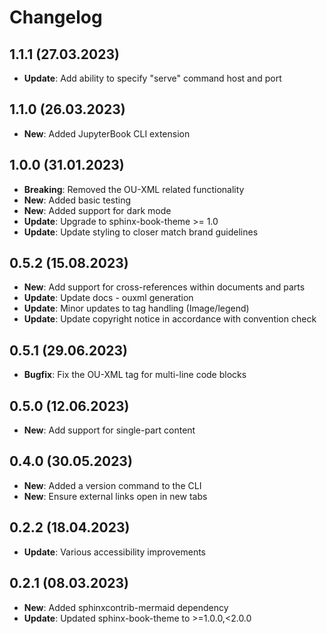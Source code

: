 # Changelog

## 1.1.1 (27.03.2023)

* **Update**: Add ability to specify "serve" command host and port

## 1.1.0 (26.03.2023)

* **New**: Added JupyterBook CLI extension

## 1.0.0 (31.01.2023)

* **Breaking**: Removed the OU-XML related functionality
* **New**: Added basic testing
* **New**: Added support for dark mode
* **Update**: Upgrade to sphinx-book-theme >= 1.0
* **Update**: Update styling to closer match brand guidelines

## 0.5.2 (15.08.2023)

* **New**: Add support for cross-references within documents and parts
* **Update**: Update docs - ouxml generation
* **Update**: Minor updates to tag handling (Image/legend)
* **Update**: Update copyright notice in accordance with convention check

## 0.5.1 (29.06.2023)

* **Bugfix**: Fix the OU-XML tag for multi-line code blocks

## 0.5.0 (12.06.2023)

* **New**: Add support for single-part content

## 0.4.0 (30.05.2023)

* **New**: Added a version command to the CLI
* **New**: Ensure external links open in new tabs

## 0.2.2 (18.04.2023)

* **Update**: Various accessibility improvements

## 0.2.1 (08.03.2023)

* **New**: Added sphinxcontrib-mermaid dependency
* **Update**: Updated sphinx-book-theme to >=1.0.0,<2.0.0
